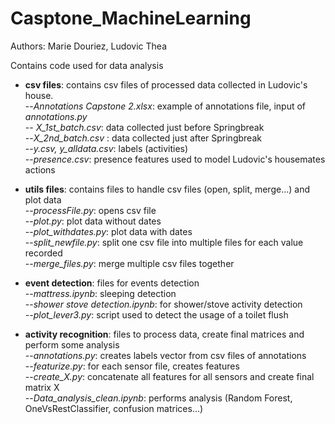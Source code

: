 # Casptone_MachineLearning

Authors: Marie Douriez, Ludovic Thea

Contains code used for data analysis

- **csv files**: contains csv files of processed data collected in Ludovic's house. <br />
--*Annotations Capstone 2.xlsx*: example of annotations file, input of *annotations.py* <br />
-- *X_1st_batch.csv*:  data collected just before Springbreak <br />
--*X_2nd_batch.csv* : data collected just after Springbreak <br />
--*y.csv, y_alldata.csv*:  labels (activities) <br />
--*presence.csv*: presence features used to model Ludovic's housemates actions <br />

- **utils files**: contains files to handle csv files (open, split, merge...) and plot data <br />
--*processFile.py*: opens csv file <br />
--*plot.py*: plot data without dates <br />
--*plot_withdates.py*: plot data with dates <br />
--*split_newfile.py*: split one csv file into multiple files for each value recorded <br />
--*merge_files.py*: merge multiple csv files together <br />

- **event detection**: files for events detection <br />
--*mattress.ipynb*: sleeping detection <br />
--*shower stove detection.ipynb*: for shower/stove activity detection <br />
--*plot_lever3.py*: script used to detect the usage of a toilet flush <br />

- **activity recognition**: files to process data, create final matrices and perform some analysis <br />
--*annotations.py*: creates labels vector from csv files of annotations <br />
--*featurize.py*: for each sensor file, creates features <br />
--*create_X.py*: concatenate all features for all sensors and create final matrix X <br />
--*Data_analysis_clean.ipynb*: performs analysis (Random Forest, OneVsRestClassifier, confusion matrices...) <br />
